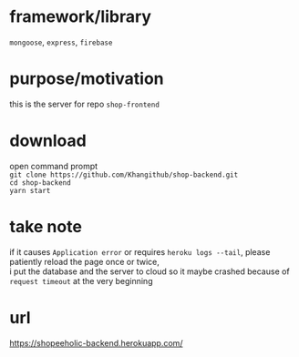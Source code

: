 # framework/library
  `mongoose`, `express`, `firebase`
# purpose/motivation
  this is the server for repo `shop-frontend` 
# download
  open command prompt\
  `git clone https://github.com/Khangithub/shop-backend.git` \
  `cd shop-backend` \
  `yarn start`
# take note
  if it causes `Application error` or requires `heroku logs --tail`, please patiently reload the page once or twice, \
  i put the database and the server to cloud so it maybe crashed because of `request timeout` at the very beginning
# url
  https://shopeeholic-backend.herokuapp.com/



